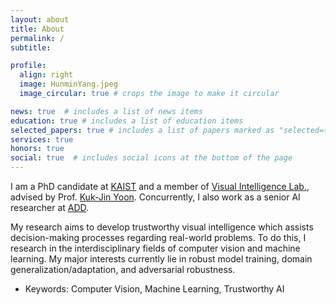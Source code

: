 ```yaml
---
layout: about
title: About
permalink: /
subtitle: 

profile:
  align: right
  image: HunminYang.jpeg
  image_circular: true # crops the image to make it circular

news: true  # includes a list of news items
education: true # includes a list of education items
selected_papers: true # includes a list of papers marked as "selected={true}"
services: true
honors: true
social: true  # includes social icons at the bottom of the page
---
```


I am a PhD candidate at [KAIST](https://www.kaist.ac.kr/en/) and a member of  [Visual Intelligence Lab.](https://vi.kaist.ac.kr/), advised by Prof. [Kuk-Jin Yoon](https://sites.google.com/site/kjyoon/).
Concurrently, I also work as a senior AI researcher at [ADD](https://www.add.re.kr/eps).

My research aims to develop trustworthy visual intelligence which assists decision-making processes regarding real-world problems.
To do this, I research in the interdisciplinary fields of computer vision and machine learning.
My major interests currently lie in robust model training, domain generalization/adaptation, and adversarial robustness.
- Keywords: Computer Vision, Machine Learning, Trustworthy AI

<!-- Write your biography here. Tell the world about yourself. Link to your favorite [subreddit](http://reddit.com). You can put a picture in, too. The code is already in, just name your picture `prof_pic.jpg` and put it in the `img/` folder.

Put your address / P.O. box / other info right below your picture. You can also disable any of these elements by editing `profile` property of the YAML header of your `_pages/about.md`. Edit `_bibliography/papers.bib` and Jekyll will render your [publications page](/al-folio/publications/) automatically.

Link to your social media connections, too. This theme is set up to use [Font Awesome icons](https://fontawesome.com/) and [Academicons](https://jpswalsh.github.io/academicons/), like the ones below. Add your Facebook, Twitter, LinkedIn, Google Scholar, or just disable all of them. -->